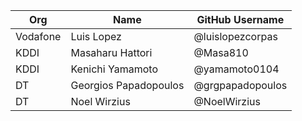 | Org                    | Name                                      | GitHub Username        |
| -----------------------| ------------------------------------------| -----------------------|
| Vodafone | Luis Lopez | @luislopezcorpas  |
| KDDI | Masaharu Hattori | @Masa810  |
| KDDI | Kenichi Yamamoto | @yamamoto0104  |
| DT | Georgios Papadopoulos | @grgpapadopoulos |
| DT | Noel Wirzius | @NoelWirzius |
